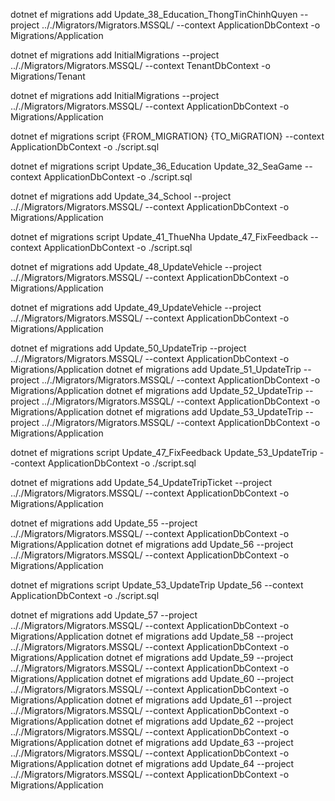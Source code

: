 


dotnet ef migrations add Update_38_Education_ThongTinChinhQuyen --project .././Migrators/Migrators.MSSQL/ --context ApplicationDbContext -o Migrations/Application

dotnet ef migrations add InitialMigrations --project .././Migrators/Migrators.MSSQL/ --context TenantDbContext -o Migrations/Tenant

dotnet ef migrations add InitialMigrations --project .././Migrators/Migrators.MSSQL/ --context ApplicationDbContext -o Migrations/Application


dotnet ef migrations script {FROM_MIGRATION} {TO_MiGRATION} --context ApplicationDbContext -o ./script.sql

dotnet ef migrations script Update_36_Education Update_32_SeaGame --context ApplicationDbContext -o ./script.sql


dotnet ef migrations add Update_34_School --project .././Migrators/Migrators.MSSQL/ --context ApplicationDbContext -o Migrations/Application



dotnet ef migrations script Update_41_ThueNha Update_47_FixFeedback --context ApplicationDbContext -o ./script.sql


dotnet ef migrations add Update_48_UpdateVehicle --project .././Migrators/Migrators.MSSQL/ --context ApplicationDbContext -o Migrations/Application

dotnet ef migrations add Update_49_UpdateVehicle --project .././Migrators/Migrators.MSSQL/ --context ApplicationDbContext -o Migrations/Application

dotnet ef migrations add Update_50_UpdateTrip --project .././Migrators/Migrators.MSSQL/ --context ApplicationDbContext -o Migrations/Application
dotnet ef migrations add Update_51_UpdateTrip --project .././Migrators/Migrators.MSSQL/ --context ApplicationDbContext -o Migrations/Application
dotnet ef migrations add Update_52_UpdateTrip --project .././Migrators/Migrators.MSSQL/ --context ApplicationDbContext -o Migrations/Application
dotnet ef migrations add Update_53_UpdateTrip --project .././Migrators/Migrators.MSSQL/ --context ApplicationDbContext -o Migrations/Application


dotnet ef migrations script Update_47_FixFeedback Update_53_UpdateTrip --context ApplicationDbContext -o ./script.sql

dotnet ef migrations add Update_54_UpdateTripTicket --project .././Migrators/Migrators.MSSQL/ --context ApplicationDbContext -o Migrations/Application

dotnet ef migrations add Update_55 --project .././Migrators/Migrators.MSSQL/ --context ApplicationDbContext -o Migrations/Application
dotnet ef migrations add Update_56 --project .././Migrators/Migrators.MSSQL/ --context ApplicationDbContext -o Migrations/Application

dotnet ef migrations script Update_53_UpdateTrip Update_56 --context ApplicationDbContext -o ./script.sql

dotnet ef migrations add Update_57 --project .././Migrators/Migrators.MSSQL/ --context ApplicationDbContext -o Migrations/Application
dotnet ef migrations add Update_58 --project .././Migrators/Migrators.MSSQL/ --context ApplicationDbContext -o Migrations/Application
dotnet ef migrations add Update_59 --project .././Migrators/Migrators.MSSQL/ --context ApplicationDbContext -o Migrations/Application
dotnet ef migrations add Update_60 --project .././Migrators/Migrators.MSSQL/ --context ApplicationDbContext -o Migrations/Application
dotnet ef migrations add Update_61 --project .././Migrators/Migrators.MSSQL/ --context ApplicationDbContext -o Migrations/Application
dotnet ef migrations add Update_62 --project .././Migrators/Migrators.MSSQL/ --context ApplicationDbContext -o Migrations/Application
dotnet ef migrations add Update_63 --project .././Migrators/Migrators.MSSQL/ --context ApplicationDbContext -o Migrations/Application
dotnet ef migrations add Update_64 --project .././Migrators/Migrators.MSSQL/ --context ApplicationDbContext -o Migrations/Application